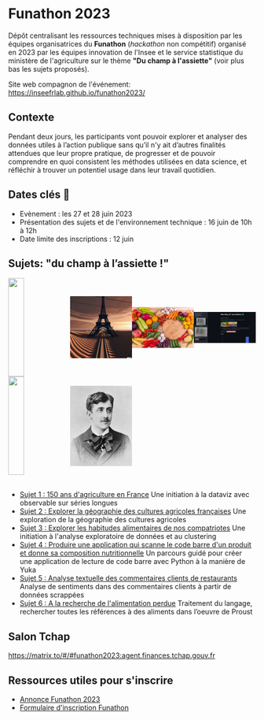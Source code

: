 # Funathon 2023

Dépôt centralisant les ressources techniques mises à disposition par les équipes organisatrices
du __Funathon__ (_hackathon_ non compétitif) organisé en 2023 par les équipes
innovation de l'Insee et le service statistique du ministère de l'agriculture
sur le thème __"Du champ à l'assiette"__ (voir plus bas les sujets proposés).

Site web compagnon de l'événement: https://inseefrlab.github.io/funathon2023/


## Contexte

Pendant deux jours, les participants vont pouvoir explorer et analyser des données utiles à l’action publique sans qu’il n'y ait d’autres finalités attendues que leur propre pratique, de progresser et de pouvoir comprendre en quoi consistent les méthodes utilisées en data science, et réfléchir à trouver un potentiel usage dans leur travail quotidien.

## Dates clés 📅

- Evènement : les 27 et 28 juin 2023
- Présentation des sujets et de l'environnement technique : 16 juin de 10h à 12h
- Date limite des inscriptions : 12 juin 

## Sujets: "du champ à l’assiette !"

<div style="display: flex; flex-wrap: wrap;">
  <img src="https://histoire-image.org/sites/default/files/2021-11/jab1_bonheur_001f.jpg" style="width: 25%; height: 200px; object-fit: contain;">
  <img src="./subjects/subject2.png" style="width: 25%; height: 200px; object-fit: contain;">
  <img src="./subjects/subject3.png" style="width: 25%; height: 200px; object-fit: contain;">
  <img src="https://raw.githubusercontent.com/InseeFrLab/funathon2023_sujet4/main/img/demo_yuka.png" style="width: 25%; height: 200px; object-fit: contain;">
  <img src="https://images.radio-canada.ca/w_635,h_357/v1/ici-tele/16x9/ratatouille-de-brad-bird-3.jpg" style="width: 25%; height: 200px; object-fit: contain;">
  <img src="https://raw.githubusercontent.com/InseeFrLab/funathon2023_sujet6/main/images/Marcel_Proust.jpg" style="width: 25%; height: 200px; object-fit: contain;">
</div>

<br>

- [Sujet 1 : 150 ans d'agriculture en France](https://github.com/InseeFrLab/funathon2023_sujet1)
Une initiation à la dataviz avec observable sur séries longues
- [Sujet 2 : Explorer la géographie des cultures agricoles françaises](https://github.com/InseeFrLab/funathon2023_sujet2)
Une exploration de la géographie des cultures agricoles
- [Sujet 3 : Explorer les habitudes alimentaires de nos compatriotes](https://github.com/InseeFrLab/funathon2023_sujet3)
Une initiation à l'analyse exploratoire de données et au clustering
- [Sujet 4 : Produire une application qui scanne le code barre d'un produit et donne sa composition nutritionnelle](https://github.com/InseeFrLab/funathon2023_sujet4)
Un parcours guidé pour créer une application de lecture de code barre avec Python à la manière de Yuka
- [Sujet 5 : Analyse textuelle des commentaires clients de restaurants](https://github.com/InseeFrLab/funathon2023_sujet5)
Analyse de sentiments dans des commentaires clients à partir de données scrappées
- [Sujet 6 : A la recherche de l'alimentation perdue](https://github.com/InseeFrLab/funathon2023_sujet6)
Traitement du langage, rechercher toutes les références à des aliments dans l’oeuvre de Proust

## Salon Tchap

https://matrix.to/#/#funathon2023:agent.finances.tchap.gouv.fr

## Ressources utiles pour s'inscrire

- [Annonce Funathon 2023](https://github.com/InseeFrLab/funathon2023/blob/48419dc3b7dad1340594ca9aa4dc8f350c819fc9/Annonce_Funathon_2023.pdf)
- [Formulaire d'inscription Funathon](https://github.com/InseeFrLab/funathon2023/blob/b6931ebe21091cd044ad7316ce2cab3fae398927/Formulaire%20d'inscription_%20Funathon2023.pdf)

